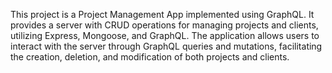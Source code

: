 This project is a Project Management App implemented using GraphQL. It provides a server with CRUD operations for managing projects and clients, utilizing Express, Mongoose, and GraphQL. The application allows users to interact with the server through GraphQL queries and mutations, facilitating the creation, deletion, and modification of both projects and clients.
